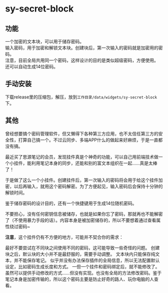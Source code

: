 # sy-secret-block

## 功能
一个加密的文本块，可以用于储存密码。  
输入密码，用于加密和解锁文本块。创建块后，第一次输入的密码就是加密用的密码。  
注意，目前全局共用同一个密码，这样设计的目的是类似超级密码，方便使用。  
还可以自动生成14位密码。  

## 手动安装
下载release里的压缩包，解压，放到`工作目录/data/widgets/sy-secret-block`下。  

## 其他
曾经想要搞个密码管理软件，但又懒得下各种第三方应用，也不太信任第三方的安全性，打算自己搞一个。不过云同步、多端APP什么的做起来好麻烦，于是一直都没有搞。

最近买了思源笔记的会员，发现挂件真是个神奇的功能，可以自己用前端技术做一个小挂件，能利用笔记本身的同步，还能和别的富文本组织在一起……真是太棒了！

于是做了这么一个小挂件。创建挂件后，第一次输入的密码将会用于给这个挂件加密，以后再输入，就用这个密码解密。为了方便起见，输入密码后会保持十分钟的解锁时间。

鉴于储存密码的设计目的，还有一个快捷键用于生成14位随机密码。

不要担心，没有任何密钥信息被储存，也就是如果你忘了密码，那就再也不能解密了（不使用暴力手段的话）。内容本身是被加密储存的，所以不要想着通过查看属性绕过密码~

**注意**，这个挂件仍有不方便的地方，可能并不契合你的需求：

最好不要尝试在不同块之间使用不同的密码，这可能导致一些奇怪的问题。
创建块之后，默认块的大小并不是最舒服的，需要手动调整。
文本块内只能保存纯文本，并不能保存笔记。
似乎并没有办法保存插件的全局信息，所以无法配置默认设定，比如密码生成长度和方式。
一但一个挂件和密码绑定后，就不能修改了。虽然可以提供手动修改的方式……但没有实现。也没有全局的方法修改密码。鉴于笔记本身是加密传输的，所以这个密码主要是防止好奇的路人、玩你电脑的人查看。